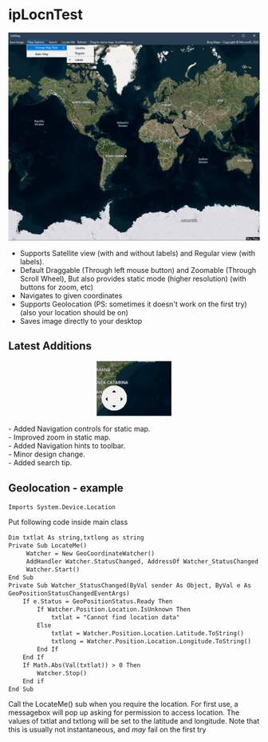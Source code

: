 # ipLocnTest

<p align="center">
  <img src="ipLocnTest/sq.png" width="800">
</p>

- Supports Satellite view (with and without labels) and Regular view (with labels).
- Default Draggable (Through left mouse button) and Zoomable (Through Scroll Wheel), But also provides static mode (higher resolution) (with buttons for zoom, etc)
- Navigates to given coordinates
- Supports Geolocation (PS: sometimes it doesn't work on the first try)(also your location should be on)
- Saves image directly to your desktop

## Latest Additions
<p align = "center">
  <img src="ipLocnTest/nav.png" width="150">
</p>
- Added Navigation controls for static map.<br>
- Improved zoom in static map.<br>
- Added Navigation hints to toolbar.<br>
- Minor design change.<br>
- Added search tip.
 
## Geolocation - example

    Imports System.Device.Location

Put following code inside main class

    Dim txtlat As string,txtlong as string
    Private Sub LocateMe()
         Watcher = New GeoCoordinateWatcher()
         AddHandler Watcher.StatusChanged, AddressOf Watcher_StatusChanged
         Watcher.Start()
    End Sub
    Private Sub Watcher_StatusChanged(ByVal sender As Object, ByVal e As GeoPositionStatusChangedEventArgs)
        If e.Status = GeoPositionStatus.Ready Then
            If Watcher.Position.Location.IsUnknown Then
                txtlat = "Cannot find location data"
            Else
                txtlat = Watcher.Position.Location.Latitude.ToString()
                txtlong = Watcher.Position.Location.Longitude.ToString()
            End If
        End If       
        If Math.Abs(Val(txtlat)) > 0 Then
            Watcher.Stop()
        End if
    End Sub        

Call the LocateMe() sub when you require the location. For first use, a messagebox will pop up asking for permission to access location.
The values of txtlat and txtlong will be set to the latitude and longitude.
 Note that this is usually not instantaneous, and *may* fail on the first try
